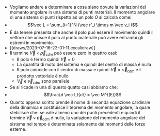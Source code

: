 - Vogliamo andare a determinare a cosa siano dovute la variazioni del momento angolare in una sistema di punti materiali. Il momento angolare di una sistema di punti rispetto ad un polo $O$ si calcola come:
- $$\vec L = \sum_{i=1}^N (\vec r'_i \times m \vec v_i )$$
- É da tenere presenta che anche il polo puó essere il movimento quindi il vettore che unisce il polo al punto materiale puó avere entrambi gli estremi in movimento.
- [[draws/2023-07-16-23-01-11.excalidraw]]
- Il termine $\vec V \times \vec p_{cdm}$ puó essere zero in quattro casi:
	- Il polo é fermo quindi $\vec V = 0$
	- La quantitá di moto del sistema e quindi del centro di massa  é nulla
	- Il polo coincide con il centro di massa e quindi $\vec V = \vec v_{cdm}$ e il prodotto vettoriale é nullo
	- $\vec V$ e $\vec v_{cdm}$ sono parallele
- Se si ricade in una di questo quatto casi abbiamo che:
- $$\frac{d \vec L}{dt} = \vec M^{(E)}$$
- Quanto appena scritto prende il nome di seconda equazione cardinale della dinamica e costituisce il teorema del momento angolare, la quale stebilisce che: se vale almeno uno dei punti precedenti  e quindi il termine $\vec V \times \vec p_{cdm}$ é nullo, la variazione del momento angolare del sistema nel tempo é determinata solamente dai momenti delle forze esterne.